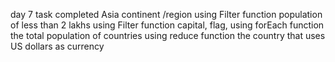 day 7 task completed Asia continent /region using Filter function population of less than 2 lakhs using Filter function capital, flag, using forEach function the total population of countries using reduce function the country that uses US dollars as currency
